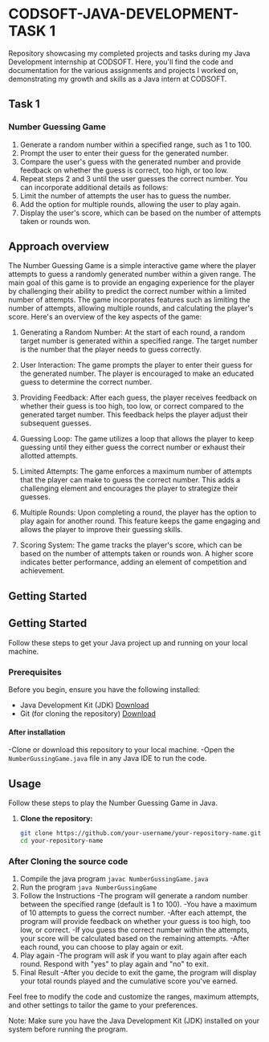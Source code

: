 # CODSOFT-JAVA-DEVELOPMENT-TASK 1
Repository showcasing my completed projects and tasks during my Java Development internship at CODSOFT. 
Here, you'll find the code and documentation for the various assignments and projects I worked on, demonstrating my growth and skills as a Java intern at CODSOFT.

## Task 1
### Number Guessing Game
1. Generate a random number within a specified range, such as 1 to 100.
2. Prompt the user to enter their guess for the generated number.
3. Compare the user's guess with the generated number and provide feedback on whether the guess is correct, too high, or too low.
4. Repeat steps 2 and 3 until the user guesses the correct number. You can incorporate additional details as follows:
5. Limit the number of attempts the user has to guess the number.
6. Add the option for multiple rounds, allowing the user to play again.
7. Display the user's score, which can be based on the number of attempts taken or rounds won.

## Approach overview
The Number Guessing Game is a simple interactive game where the player attempts to guess a randomly generated number within a given range. The main goal of this game is to provide an engaging experience for the player by challenging their ability to predict the correct number within a limited number of attempts. The game incorporates features such as limiting the number of attempts, allowing multiple rounds, and calculating the player's score. Here's an overview of the key aspects of the game:

1. Generating a Random Number:
At the start of each round, a random target number is generated within a specified range. The target number is the number that the player needs to guess correctly.

2. User Interaction:
The game prompts the player to enter their guess for the generated number. The player is encouraged to make an educated guess to determine the correct number.

3. Providing Feedback:
After each guess, the player receives feedback on whether their guess is too high, too low, or correct compared to the generated target number. This feedback helps the player adjust their subsequent guesses.

4. Guessing Loop:
The game utilizes a loop that allows the player to keep guessing until they either guess the correct number or exhaust their allotted attempts.

5. Limited Attempts:
The game enforces a maximum number of attempts that the player can make to guess the correct number. This adds a challenging element and encourages the player to strategize their guesses.

6. Multiple Rounds:
Upon completing a round, the player has the option to play again for another round. This feature keeps the game engaging and allows the player to improve their guessing skills.

7. Scoring System:
The game tracks the player's score, which can be based on the number of attempts taken or rounds won. A higher score indicates better performance, adding an element of competition and achievement.

## Getting Started

## Getting Started

Follow these steps to get your Java project up and running on your local machine.

### Prerequisites

Before you begin, ensure you have the following installed:

- Java Development Kit (JDK) [Download](https://www.oracle.com/java/technologies/javase-downloads.html)
- Git (for cloning the repository) [Download](https://git-scm.com/downloads)

#### After installation
-Clone or download this repository to your local machine.
-Open the `NumberGussingGame.java` file in any Java IDE to run the code.

## Usage

Follow these steps to play the Number Guessing Game in Java.

1. **Clone the repository:**
   ```sh
   git clone https://github.com/your-username/your-repository-name.git
   cd your-repository-name
   ```
### After Cloning the source code
1. Compile the java program
   ` javac NumberGussingGame.java `
2. Run the program
   `java NumberGussingGame`
3. Follow the Instructions
   -The program will generate a random number between the specified range (default is 1 to 100).
   -You have a maximum of 10 attempts to guess the correct number.
   -After each attempt, the program will provide feedback on whether your guess is too high, too low, or correct.
   -If you guess the correct number within the attempts, your score will be calculated based on the remaining attempts.
   -After each round, you can choose to play again or exit.
4. Play again
   -The program will ask if you want to play again after each round. Respond with "yes" to play again and "no" to exit.
5. Final Result
   -After you decide to exit the game, the program will display your total rounds played and the cumulative score you've earned.

Feel free to modify the code and customize the ranges, maximum attempts, and other settings to tailor the game to your preferences.

Note: Make sure you have the Java Development Kit (JDK) installed on your system before running the program.
